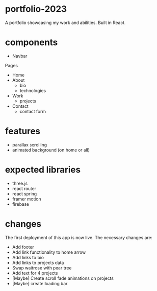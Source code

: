 # portfolio-2023
A portfolio showcasing my work and abilities. Built in React.


# components

- Navbar

Pages

- Home
- About
    - bio
    - technologies
- Work
    - projects
- Contact
    - contact form

# features

- parallax scrolling
- animated background (on home or all)

# expected libraries

- three.js
- react router
- react spring
- framer motion
- firebase

# changes

The first deployment of this app is now live. The necessary changes are:

- Add footer
- Add link functionality to home arrow
- Add links to bio
- Add links to projects data
- Swap waitrose with pear tree
- Add text for 4 projects
- [Maybe] Create scroll fade animations on projects
- [Maybe] create loading bar